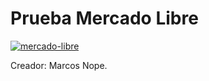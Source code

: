 # Prueba Mercado Libre

[![mercado-libre](https://img.shields.io/endpoint?url=https://dashboard.cypress.io/badge/simple/scvdyh&style=flat&logo=cypress)](https://dashboard.cypress.io/projects/scvdyh/runs)

Creador: Marcos Nope.

